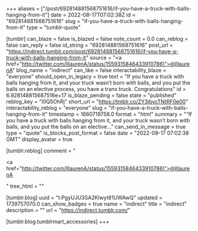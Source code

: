 +++
aliases = ["/post/692814881568751616/if-you-have-a-truck-with-balls-hanging-from-it"]
date = 2022-08-17T07:02:38Z
id = "692814881568751616"
slug = "if-you-have-a-truck-with-balls-hanging-from-it"
type = "tumblr-quote"

[tumblr]
can_blaze = false
is_blazed = false
note_count = 0.0
can_reblog = false
can_reply = false
id_string = "692814881568751616"
post_url = "https://indirect.tumblr.com/post/692814881568751616/if-you-have-a-truck-with-balls-hanging-from-it"
source = "<a href=\"http://twitter.com/lllaurenA/status/1559315846433910786\">@lllaurenA</a>"
blog_name = "indirect"
can_like = false
interactability_blaze = "everyone"
should_open_in_legacy = true
text = "If you have a truck with balls hanging from it, and your truck wasn’t born with balls, and you put the balls on an elective process, you have a trans truck. Congratulations"
id = 6.928148815687516e+17
is_blaze_pending = false
state = "published"
reblog_key = "l0Q5OhRj"
short_url = "https://tmblr.co/ZY3jbycTNtRF0e00"
interactability_reblog = "everyone"
slug = "if-you-have-a-truck-with-balls-hanging-from-it"
timestamp = 1660719758.0
format = "html"
summary = "“If you have a truck with balls hanging from it, and your truck wasn’t born with balls, and you put the balls on an elective..."
can_send_in_message = true
type = "quote"
is_blocks_post_format = false
date = "2022-08-17 07:02:38 GMT"
display_avatar = true

[tumblr.reblog]
comment = "<p><a href=\"http://twitter.com/lllaurenA/status/1559315846433910786\">@lllaurenA</a></p>"
tree_html = ""

[tumblr.blog]
uuid = "t:PgyUJU3SA2Klwyt81UWAwQ"
updated = 1739757070.0
can_show_badges = true
name = "indirect"
title = "indirect"
description = ""
url = "https://indirect.tumblr.com/"

[tumblr.blog.tumblrmart_accessories]
+++
